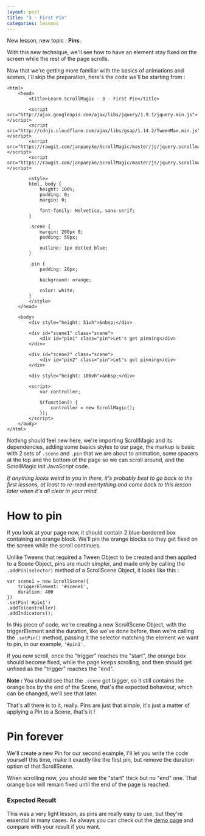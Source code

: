```yaml
---
layout: post
title: "3 - First Pin"
categories: lessons
---
```

New lesson, new topic : **Pins**.

With this new technique, we'll see how to have an element stay fixed on the screen while the rest of the page scrolls.

Now that we're getting more familiar with the basics of animations and scenes, I'll skip the preparation, here's the code we'll be starting from :

	<html>
		<head>
			<title>Learn ScrollMagic - 3 - First Pin</title>

			<script src="http://ajax.googleapis.com/ajax/libs/jquery/1.9.1/jquery.min.js"></script>
			<script src="http://cdnjs.cloudflare.com/ajax/libs/gsap/1.14.2/TweenMax.min.js"></script>
			<script src="https://rawgit.com/janpaepke/ScrollMagic/master/js/jquery.scrollmagic.js"></script>
			<script src="https://rawgit.com/janpaepke/ScrollMagic/master/js/jquery.scrollmagic.debug.js"></script>

			<style>
			html, body {
				height: 100%;
				padding: 0;
				margin: 0;

				font-family: Helvetica, sans-serif;
			}

			.scene {
				margin: 200px 0;
				padding: 50px;

				outline: 1px dotted blue;
			}

			.pin {
				padding: 20px;

				background: orange;

				color: white;
			}
			</style>
		</head>

		<body>
			<div style="height: 51vh">&nbsp;</div>

			<div id="scene1" class="scene">
				<div id="pin1" class="pin">Let's get pinning</div>
			</div>

			<div id="scene2" class="scene">
				<div id="pin2" class="pin">Let's get pinning</div>
			</div>

			<div style="height: 100vh">&nbsp;</div>

			<script>
				var controller;

				$(function() {
					controller = new ScrollMagic();
				});
			</script>
		</body>
	</html>

Nothing should feel new here, we're importing ScrollMagic and its dependencies, adding some basics styles to our page, the markup is basic with 2 sets of `.scene` and `.pin` that we are about to animation, some spacers at the top and the bottom of the page so we can scroll around, and the ScrollMagic init JavaScript code.

*If anything looks weird to you in there, it's probably best to go back to the first lessons, at least to re-read evertything and come back to this lesson later when it's all clear in your mind.*

# How to pin

If you look at your page now, it should contain 2 blue-bordered box containing an orange block. We'll pin the orange blocks so they get fixed on the screen while the scroll continues.

Unlike Tweens that required a Tween Object to be created and then applied to a Scene Object, pins are much simpler, and made only by calling the `.addPin(selector)` method of a ScrollScene Object, it looks like this :

	var scene1 = new ScrollScene({
		triggerElement: '#scene1',
		duration: 400
	})
	.setPin('#pin1')
	.addTo(controller)
	.addIndicators();

In this piece of code, we're creating a new ScrollScene Object, with the triggerElement and the duration, like we've done before, then we're calling the `.setPin()` method, passing it the selector matching the element we want to pin, in our example, `'#pin1'`.

If you now scroll, once the "trigger" reaches the "start", the orange box should become fixed, while the page keeps scrolling, and then should get unfixed as the "trigger" reaches the "end".

**Note :** You should see that the `.scene` got bigger, so it still contains the orange box by the end of the Scene, that's the expected behaviour, which can be changed, we'll see that later.

That's all there is to it, really. Pins are just that simple, it's just a matter of applying a Pin to a Scene, that's it !

# Pin forever

We'll create a new Pin for our second example, I'll let you write the code yourself this time, make it exactly like the first pin, but remove the duration option of that ScrollScene.

When scrolling now, you should see the "start" thick but no "end" one. That orange box will remain fixed until the end of the page is reached.

### Expected Result

This was a very light lesson, as pins are really easy to use, but they're essential in many cases. As always you can check out the [demo page]({{site.baseurl}}/demos/3-first-pin.html) and compare with your result if you want.